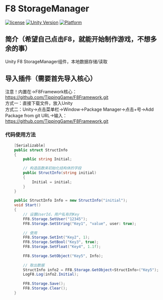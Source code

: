 # F8 StorageManager

[![license](http://img.shields.io/badge/license-MIT-green.svg)](https://opensource.org/licenses/MIT)
[![Unity Version](https://img.shields.io/badge/unity-2021.3.15f1-blue)](https://unity.com)
[![Platform](https://img.shields.io/badge/platform-Win%20%7C%20Android%20%7C%20iOS%20%7C%20Mac%20%7C%20Linux%20%7C%20WebGL-orange)]()

## 简介（希望自己点击F8，就能开始制作游戏，不想多余的事）
Unity F8 StorageManager组件，本地数据存储/读取

## 导入插件（需要首先导入核心）
注意！内置在->F8Framework核心：https://github.com/TippingGame/F8Framework.git  
方式一：直接下载文件，放入Unity  
方式二：Unity->点击菜单栏->Window->Package Manager->点击+号->Add Package from git URL->输入：https://github.com/TippingGame/F8Framework.git

### 代码使用方法
```C#
    [Serializable]
    public struct StructInfo
    {
        public string Initial;

        // 构造函数来初始化结构体的字段
        public StructInfo(string initial)
        {
            Initial = initial;
        }
    }
   
    public StructInfo Info = new StructInfo("initial");
    void Start()
    {
        // 设置UserId，用户私有的Key
        FF8.Storage.SetUser("12345");
        FF8.Storage.SetString("Key1", "value", user: true);
        
        // 使用
        FF8.Storage.SetInt("Key2", 1);
        FF8.Storage.SetBool("Key3", true);
        FF8.Storage.SetFloat("Key4", 1.1f);
        
        FF8.Storage.SetObject("Key5", Info);
        
        // 取出数据
        StructInfo info2 = FF8.Storage.GetObject<StructInfo>("Key5");
        LogF8.Log(info2.Initial);
        
        FF8.Storage.Save();
        FF8.Storage.Clear();
    }
```


